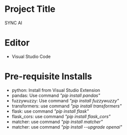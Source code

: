 # Project Title
SYNC AI

# Editor
- Visual Studio Code

# Pre-requisite Installs
- python: Install from Visual Studio Extension
- pandas: Use command _"pip install pandas"_
- fuzzywuzzy: Use command _"pip install fuzzywuzzy"_
- transformers: use command _"pip install transformers"_
- flask: use command _"pip install flask"_
- flask_cors: use command _"pip install flask_cors"_
- matcher: use command _"pip install matcher"_
- matcher: use command _"pip install --upgrade openai"_